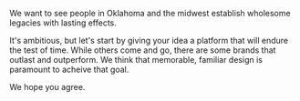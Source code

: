 We want to see people in Oklahoma and the midwest establish wholesome legacies with lasting effects.

It's ambitious, but let's start by giving your idea a platform that will endure the test of time. While others come and go, there are some brands that outlast and outperform. We think that memorable, familiar design is paramount to acheive that goal.

We hope you agree.